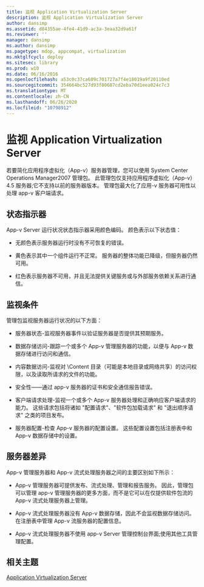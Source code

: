 ```yaml
---
title: 监视 Application Virtualization Server
description: 监视 Application Virtualization Server
author: dansimp
ms.assetid: d84355ae-4fe4-41d9-ac3a-3eaa32d9a61f
ms.reviewer: ''
manager: dansimp
ms.author: dansimp
ms.pagetype: mdop, appcompat, virtualization
ms.mktglfcycl: deploy
ms.sitesec: library
ms.prod: w10
ms.date: 06/16/2016
ms.openlocfilehash: a53c0c37ca609c701727a7f4e18019a9f20110ed
ms.sourcegitcommit: 354664bc527d93f80687cd2eba70d1eea024c7c3
ms.translationtype: MT
ms.contentlocale: zh-CN
ms.lasthandoff: 06/26/2020
ms.locfileid: "10798912"
---
```

# 监视 Application Virtualization Server


若要简化应用程序虚拟化（App-v）服务器管理，您可以使用 System Center Operations Manager2007 管理包。 此管理包仅支持应用程序虚拟化（App-v）4.5 服务器;它不支持以前的服务器版本。 管理包最大化了应用-v 服务器可用性以处理 app-v 客户端请求。

## 状态指示器


App-v Server 运行状况状态指示器采用颜色编码。 颜色表示以下状态值：

-   无颜色表示服务器运行时没有不可恢复的错误。

-   黄色表示其中一个组件运行不正常。 服务器的整体功能已降级，但服务器仍然可用。

-   红色表示服务器不可用，并且无法提供关键服务或与外部服务依赖关系进行通信。

## 监视条件


管理包监视服务器运行状况的以下方面：

-   服务器状态-监视服务器事件以验证服务器是否提供其预期服务。

-   数据存储访问-跟踪一个或多个 App-v 管理服务器的功能，以便与 App-v 数据存储进行访问和通信。

-   内容数据访问-监视对 \\Content 目录（可能是本地目录或网络共享）的访问权限，以及读取所请求的文件的功能。

-   安全性——通过 app-v 服务器的证书和安全通信报告错误。

-   客户端请求处理-监视一个或多个 App-v 服务器处理和正确响应客户端请求的能力。 这些请求包括将诸如 "配置请求"、"软件包加载请求" 和 "退出顺序请求" 之类的项目发布。

-   服务器配置-检查 App-v 服务器的配置设置。 这些配置设置包括注册表中和 App-v 数据存储中的设置。

## 服务器差异


App-v 管理服务器和 App-v 流式处理服务器之间的主要区别如下所示：

-   App-v 管理服务器可提供发布、流式处理、管理和报告服务。 因此，管理包可以管理 app-v 管理服务器的更多方面，而不是它可以在仅提供软件包流的 App-v 流式处理服务器上管理。

-   App-v 流式处理服务器没有 App-v 数据存储，因此不会监视数据存储访问。 在注册表中管理 App-v 流服务器的配置信息。

-   App-v 流式处理服务器不使用 app-v Server 管理控制台界面;使用其他工具管理配置。

## 相关主题


[Application Virtualization Server](application-virtualization-server.md)

 

 





